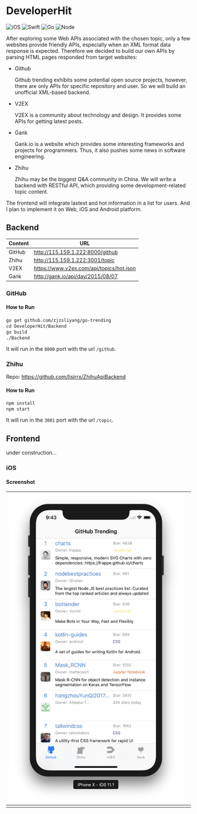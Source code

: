 # DeveloperHit

![iOS](https://img.shields.io/badge/iOS-11-brightgreen.svg?style=flat) ![Swift](https://img.shields.io/badge/Swift-4-green.svg?style=flat) ![Go](https://img.shields.io/badge/Go-1.9-orange.svg?style=flat) ![Node](https://img.shields.io/badge/Node-8-blue.svg?style=flat)

After exploring some Web APIs associated with the chosen topic, only a few websites provide friendly APIs, especially when an XML format data response is expected. Therefore we decided to build our own APIs by parsing HTML pages responded from target websites:

- Github

  Github trending exhibits some potential open source projects, however, there are only APIs for specific repository and user. So we will build an unofficial XML-based backend.
- V2EX

  V2EX is a community about technology and design. It provides some APIs for getting latest posts.
- Gank

  Gank.io is a website which provides some interesting frameworks and projects for programmers. Thus, it also pushes some news in software engineering.
- Zhihu

  Zhihu may be the biggest Q&A community in China. We will write a backend with RESTful API, which providing some development-related topic content.

The frontend will integrate lastest and hot information in a list for users. And I plan to implement it on  Web, iOS and Android platform.

## Backend

| Content | URL                                      |
| ------- | ---------------------------------------- |
| GitHub  | http://115.159.1.222:8000/github         |
| Zhihu   | http://115.159.1.222:3001/topic          |
| V2EX    | https://www.v2ex.com/api/topics/hot.json |
| Gank    | http://gank.io/api/day/2015/08/07        |

### GitHub

#### How to Run

```shell
go get github.com/zjzsliyang/go-trending
cd DeveloperHit/Backend
go build
./Backend
```

It will run in the ``8000`` port with the url  ``/github``.

### Zhihu

Repo: https://github.com/lisirrx/ZhihuApiBackend

#### How to Run

```shell
npm install
npm start
```

It will run in the ``3001`` port with the url  ``/topic``.

## Frontend

under construction...

### iOS

#### Screenshot

| ![iOS-GitHub](res/iOS-GitHub.png) |      |
| --------------------------------- | ---- |
|                                   |      |

